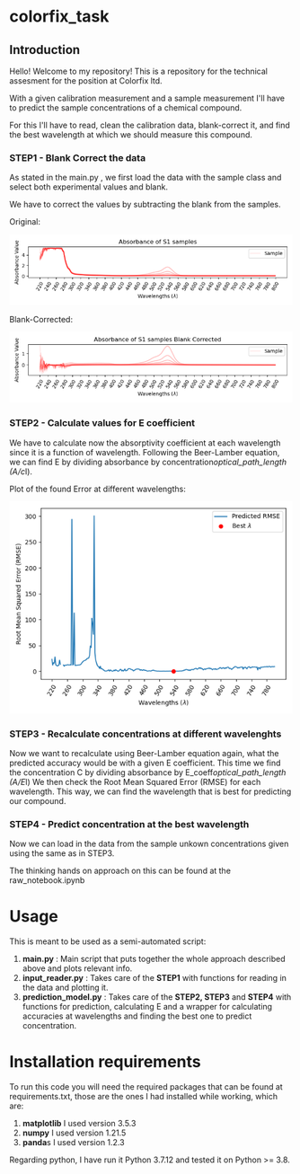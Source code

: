 # colorfix_task
## Introduction 
Hello! Welcome to my repository! 
This is a repository for the technical assesment 
for the position at Colorfix ltd.

With a given calibration measurement and a sample measurement I'll have to predict the sample concentrations of a chemical
compound. 

For this I'll have to read, clean the calibration data, blank-correct it, and find the best wavelength at which 
we should measure this compound. 

### STEP1 - Blank Correct the data 

As stated in the main.py , we first load the data with the sample class and select both experimental values and blank. 

We have to correct the values by subtracting the blank from the samples.

Original:

![raw](raw.png)

Blank-Corrected:

![corrected](corrected.png) 

### STEP2 - Calculate values for E coefficient

We have to calculate now the absorptivity coefficient at each wavelength since it is a function of wavelength.
Following the Beer-Lamber equation, we can find E by dividing absorbance by concentration*optical_path_length (A/c*l). 

Plot of the found Error at different wavelengths: 

![best_rmse_lambda](best_rmse_lambda.png)

### STEP3 - Recalculate concentrations at different wavelenghts  
Now we want to recalculate using Beer-Lamber equation again, what the predicted accuracy would be with a given E 
coefficient. This time we find the concentration C by dividing absorbance by E_coeff*optical_path_length (A/E*l) 
We then check the Root Mean Squared Error (RMSE) for each wavelength. This way, we can find the wavelength that is best 
for predicting our compound. 

### STEP4 - Predict concentration at the best wavelength 

Now we can load in the data from the sample unkown concentrations given using the same as in STEP3. 

The thinking hands on approach on this can be found at the raw_notebook.ipynb

# Usage
This is meant to be used as a semi-automated script:
1. **main.py** : Main script that puts together the whole approach described above and plots relevant info. 
2. **input_reader.py** : Takes care of the **STEP1** with functions for reading in the data and plotting it.  
3. **prediction_model.py** : Takes care of the **STEP2, STEP3** and **STEP4** with functions for prediction, calculating E and 
a wrapper for calculating accuracies at wavelengths and finding the best one to predict concentration. 

# Installation requirements

To run this code you will need the required packages that can be found at requirements.txt, those are the ones 
I had installed while working, which are:
1. **matplotlib** I used version 3.5.3
2. **numpy** I used version 1.21.5
3. **panda**s I used version 1.2.3

Regarding python, I have run it Python 3.7.12 and tested it on Python >= 3.8. 